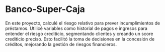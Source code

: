 # Banco-Super-Caja
En este proyecto, calculé el riesgo relativo para prever incumplimientos de préstamos. Utilicé variables como historial de pagos e ingresos para entender el riesgo crediticio, segmentando clientes y creando un score crediticio preciso. Esto facilitó la toma de decisiones en la concesión de créditos, mejorando la gestión de riesgos financieros.
